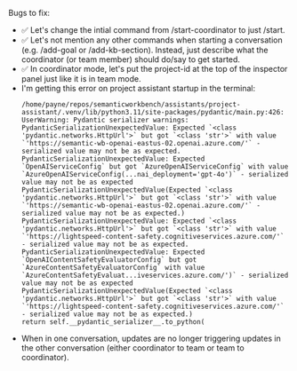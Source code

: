 Bugs to fix:

- ✅ Let's change the intial command from /start-coordinator to just /start.
- ✅ Let's not mention any other commands when starting a conversation (e.g. /add-goal or /add-kb-section). Instead, just describe what the coordinator (or team member) should do/say to get started.
- ✅ In coordinator mode, let's put the project-id at the top of the inspector panel just like it is in team mode.
- I'm getting this error on project assistant startup in the terminal:
  ```
  /home/payne/repos/semanticworkbench/assistants/project-assistant/.venv/lib/python3.11/site-packages/pydantic/main.py:426: UserWarning: Pydantic serializer warnings:
  PydanticSerializationUnexpectedValue: Expected `<class 'pydantic.networks.HttpUrl'>` but got `<class 'str'>` with value `'https://semantic-wb-openai-eastus-02.openai.azure.com/'` - serialized value may not be as expected.
  PydanticSerializationUnexpectedValue: Expected `OpenAIServiceConfig` but got `AzureOpenAIServiceConfig` with value `AzureOpenAIServiceConfig(...nai_deployment='gpt-4o')` - serialized value may not be as expected
  PydanticSerializationUnexpectedValue(Expected `<class 'pydantic.networks.HttpUrl'>` but got `<class 'str'>` with value `'https://semantic-wb-openai-eastus-02.openai.azure.com/'` - serialized value may not be as expected.)
  PydanticSerializationUnexpectedValue: Expected `<class 'pydantic.networks.HttpUrl'>` but got `<class 'str'>` with value `'https://lightspeed-content-safety.cognitiveservices.azure.com/'` - serialized value may not be as expected.
  PydanticSerializationUnexpectedValue: Expected `OpenAIContentSafetyEvaluatorConfig` but got `AzureContentSafetyEvaluatorConfig` with value `AzureContentSafetyEvaluat...iveservices.azure.com/')` - serialized value may not be as expected
  PydanticSerializationUnexpectedValue(Expected `<class 'pydantic.networks.HttpUrl'>` but got `<class 'str'>` with value `'https://lightspeed-content-safety.cognitiveservices.azure.com/'` - serialized value may not be as expected.)
  return self.__pydantic_serializer__.to_python(
  ```
- When in one conversation, updates are no longer triggering updates in the other conversation (either coordinator to team or team to coordinator).
